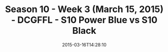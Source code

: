 ---
title: Season 10 - Week 3 (March 15, 2015) - DCGFFL - S10 Power Blue vs S10 Black
teams-score:
- team: _teams/s10-power-blue.md
  score: 32
- team: _teams/s10-black.md
  score: 24
mvp: Jerrell P. (Power Blue); Alex P. (Black)
game-ball: N/A
season: 10
week: 0
date: '2015-03-16T14:28:10'
pageid: season-10-week-three-4434-vs-4420
---